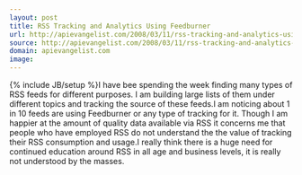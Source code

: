 ```yaml
---
layout: post
title: RSS Tracking and Analytics Using Feedburner
url: http://apievangelist.com/2008/03/11/rss-tracking-and-analytics-using-feedburner/
source: http://apievangelist.com/2008/03/11/rss-tracking-and-analytics-using-feedburner/
domain: apievangelist.com
image: 
---
```

{% include JB/setup %}I have bee spending the week finding many types of RSS feeds for different purposes.  I am building large lists of them under different topics and tracking the source of these feeds.I am noticing about 1 in 10 feeds are using Feedburner or any type of tracking for it. Though I am happier at the amount of quality data available via RSS it concerns me that people who have employed RSS do not understand the the value of tracking their RSS consumption and usage.I really think there is a huge need for continued education around RSS in all age and business levels, it is really not understood by the masses.